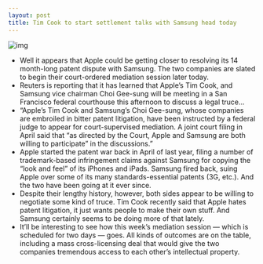 ```yaml
---
layout: post
title: Tim Cook to start settlement talks with Samsung head today
---
```

![img](http://media.idownloadblog.com/wp-content/uploads/2012/05/apple-samsung.jpg)
* Well it appears that Apple could be getting closer to resolving its 14 month-long patent dispute with Samsung. The two companies are slated to begin their court-ordered mediation session later today.
* Reuters is reporting that it has learned that Apple’s Tim Cook, and Samsung vice chairman Choi Gee-sung will be meeting in a San Francisco federal courthouse this afternoon to discuss a legal truce…
* “Apple’s Tim Cook and Samsung’s Choi Gee-sung, whose companies are embroiled in bitter patent litigation, have been instructed by a federal judge to appear for court-supervised mediation. A joint court filing in April said that “as directed by the Court, Apple and Samsung are both willing to participate” in the discussions.”
* Apple started the patent war back in April of last year, filing a number of trademark-based infringement claims against Samsung for copying the “look and feel” of its iPhones and iPads. Samsung fired back, suing Apple over some of its many standards-essential patents (3G, etc.). And the two have been going at it ever since.
* Despite their lengthy history, however, both sides appear to be willing to negotiate some kind of truce. Tim Cook recently said that Apple hates patent litigation, it just wants people to make their own stuff. And Samsung certainly seems to be doing more of that lately.
* It’ll be interesting to see how this week’s mediation session — which is scheduled for two days — goes. All kinds of outcomes are on the table, including a mass cross-licensing deal that would give the two companies tremendous access to each other’s intellectual property.

